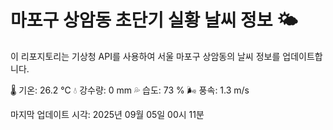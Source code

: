 
# 마포구 상암동 초단기 실황 날씨 정보 🌤️

이 리포지토리는 기상청 API를 사용하여 서울 마포구 상암동의 날씨 정보를 업데이트합니다. 

🌡️ 기온: 26.2 ℃
💧 강수량: 0 mm
💦 습도: 73 %
🌬️ 풍속: 1.3 m/s

마지막 업데이트 시각: 2025년 09월 05일 00시 11분    
